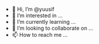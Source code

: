 - 👋 Hi, I’m @yuusif
- 👀 I’m interested in ...
- 🌱 I’m currently learning ...
- 💞️ I’m looking to collaborate on ...
- 📫 How to reach me ...

<!---
yuusif/yuusif is a ✨ special ✨ repository because its `README.md` (this file) appears on your GitHub profile.
You can click the Preview link to take a look at your changes.
--->
